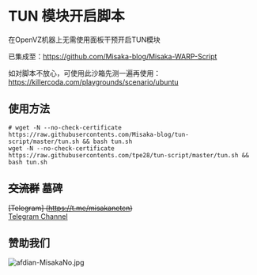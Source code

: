 # TUN 模块开启脚本

在OpenVZ机器上无需使用面板干预开启TUN模块

已集成至：https://github.com/Misaka-blog/Misaka-WARP-Script

如对脚本不放心，可使用此沙箱先测一遍再使用：https://killercoda.com/playgrounds/scenario/ubuntu

## 使用方法

```shell
# wget -N --no-check-certificate https://raw.githubusercontents.com/Misaka-blog/tun-script/master/tun.sh && bash tun.sh
wget -N --no-check-certificate https://raw.githubusercontents.com/tpe28/tun-script/master/tun.sh && bash tun.sh
```

## ~~交流群~~ 墓碑
~~[Telegram] (https://t.me/misakanetcn)~~  
[Telegram Channel](https://t.me/misakano)

## 赞助我们

![afdian-MisakaNo.jpg](https://s2.loli.net/2021/12/25/SimocqwhVg89NQJ.jpg)

